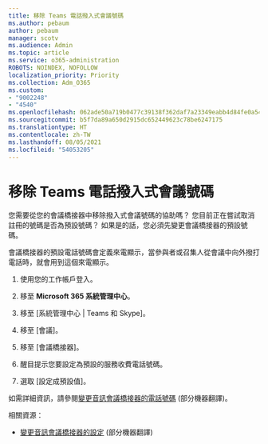 ```yaml
---
title: 移除 Teams 電話撥入式會議號碼
ms.author: pebaum
author: pebaum
manager: scotv
ms.audience: Admin
ms.topic: article
ms.service: o365-administration
ROBOTS: NOINDEX, NOFOLLOW
localization_priority: Priority
ms.collection: Adm_O365
ms.custom:
- "9002248"
- "4540"
ms.openlocfilehash: 062ade50a719b0477c39138f362daf7a23349eabb4d84fe0a54375326f25e3e0
ms.sourcegitcommit: b5f7da89a650d2915dc652449623c78be6247175
ms.translationtype: HT
ms.contentlocale: zh-TW
ms.lasthandoff: 08/05/2021
ms.locfileid: "54053205"
---
```

# <a name="remove-teams-dial-in-conferencing-number"></a>移除 Teams 電話撥入式會議號碼

您需要從您的會議橋接器中移除撥入式會議號碼的協助嗎？ 您目前正在嘗試取消註冊的號碼是否為預設號碼？ 如果是的話，您必須先變更會議橋接器的預設號碼。

會議橋接器的預設電話號碼會定義來電顯示，當參與者或召集人從會議中向外撥打電話時，就會用到這個來電顯示。

1. 使用您的工作帳戶登入。

2. 移至 **Microsoft 365 系統管理中心**。

3. 移至 [系統管理中心 | Teams 和 Skype]。

4. 移至 [會議]。

5. 移至 [會議橋接器]。

6. 醒目提示您要設定為預設的服務收費電話號碼。

7. 選取 [設定成預設值]。

如需詳細資訊，請參閱[變更音訊會議橋接器的電話號碼](https://docs.microsoft.com/microsoftteams/change-the-phone-numbers-on-your-audio-conferencing-bridge) (部分機器翻譯)。

相關資源：

- [變更音訊會議橋接器的設定](https://docs.microsoft.com/microsoftteams/change-the-settings-for-an-audio-conferencing-bridge) (部分機器翻譯)
